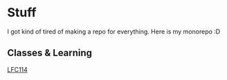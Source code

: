 # Stuff

I got kind of tired of making a repo for everything. Here is my monorepo :D

## Classes & Learning

[LFC114](/LFC114/README.md)